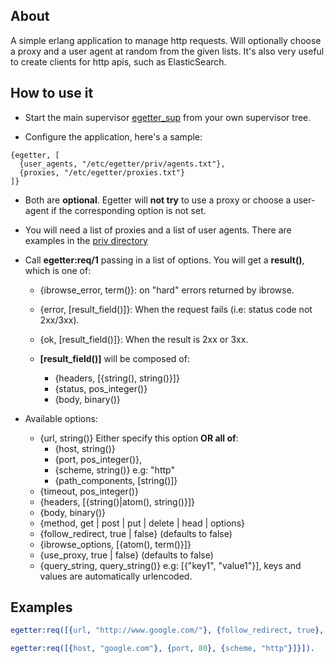 ## About
A simple erlang application to manage http requests. Will optionally choose a proxy and a
user agent at random from the given lists. It's also very useful to create clients
for http apis, such as ElasticSearch.

## How to use it

 * Start the main supervisor [egetter_sup](https://github.com/marcelog/egetter/blob/master/src/egetter_sup.erl) from your own supervisor
tree.

 * Configure the application, here's a sample:
```
{egetter, [
  {user_agents, "/etc/egetter/priv/agents.txt"},
  {proxies, "/etc/egetter/proxies.txt"}
]}
```

 * Both are **optional**. Egetter will **not try** to use a proxy or choose a user-agent
 if the corresponding option is not set.

 * You will need a list of proxies and a list of user agents. There are examples
 in the [priv directory](https://github.com/marcelog/egetter/tree/master/priv)
 
 * Call **egetter:req/1** passing in a list of options. You will get a **result()**, which is one of:
   * {ibrowse_error, term()}: on "hard" errors returned by ibrowse.
   * {error, [result_field()]}: When the request fails (i.e: status code not 2xx/3xx).
   * {ok, [result_field()]}: When the result is 2xx or 3xx.

   * **[result_field()]** will be composed of:
     * {headers, [{string(), string()}]}
     * {status, pos_integer()}
     * {body, binary()}

 * Available options:
   * {url, string()} Either specify this option **OR all of**:
     * {host, string()}
     * {port, pos_integer()},
     * {scheme, string()} e.g: "http"
     * {path_components, [string()]}
   * {timeout, pos_integer()}
   * {headers, [{string()|atom(), string()}]}
   * {body, binary()}
   * {method, get | post | put | delete | head | options}
   * {follow_redirect, true | false} (defaults to false)
   * {ibrowse_options, [{atom(), term()}]}
   * {use_proxy, true | false} (defaults to false)
   * {query_string, query_string()} e.g: [{"key1", "value1"}], keys and values are automatically urlencoded.

## Examples

```erlang
egetter:req([{url, "http://www.google.com/"}, {follow_redirect, true}, {query_string, [{"key", " value"}]}]).
```

```erlang
egetter:req([{host, "google.com"}, {port, 80}, {scheme, "http"}]}]).
```
